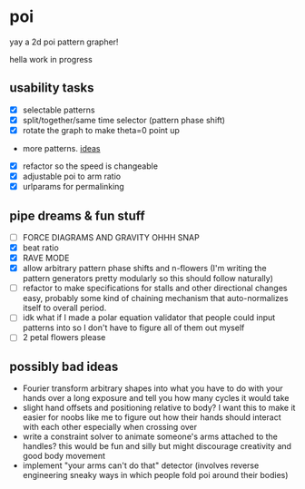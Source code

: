 poi
=====

yay a 2d poi pattern grapher!

hella work in progress

usability tasks
-----
+ [x] selectable patterns
+ [x] split/together/same time selector (pattern phase shift)
+ [x] rotate the graph to make theta=0 point up
+ more patterns. [ideas](https://github.com/infiniteperplexity/visual-spinner-3d/tree/master/json)
+ [x] refactor so the speed is changeable
+ [x] adjustable poi to arm ratio
+ [x] urlparams for permalinking

pipe dreams & fun stuff
-----
+ [ ] FORCE DIAGRAMS AND GRAVITY OHHH SNAP
+ [x] beat ratio
+ [x] RAVE MODE
+ [x] allow arbitrary pattern phase shifts and n-flowers (I'm writing the pattern generators pretty modularly so this should follow naturally)
+ [ ] refactor to make specifications for stalls and other directional changes easy, probably some kind of chaining mechanism that auto-normalizes itself to overall period.
+ [ ] idk what if I made a polar equation validator that people could input patterns into so I don't have to figure all of them out myself
+ [ ] 2 petal flowers please

possibly bad ideas
-----
+ Fourier transform arbitrary shapes into what you have to do with your hands over a long exposure and tell you how many cycles it would take
+ slight hand offsets and positioning relative to body? I want this to make it easier for noobs like me to figure out how their hands should interact with each other especially when crossing over
+ write a constraint solver to animate someone's arms attached to the handles? this would be fun and silly but might discourage creativity and good body movement
+ implement "your arms can't do that" detector (involves reverse engineering sneaky ways in which people fold poi around their bodies)
